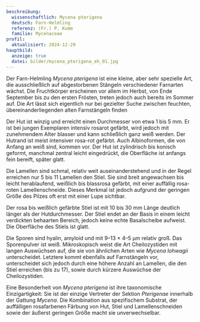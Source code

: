 ```yaml
---
beschreibung:
  wissenschaftlich: Mycena pterigena
  deutsch: Farn-Helmling
  referenz: (Fr.) P. Kumm
  familie: Mycenaceae
profil:
  aktualisiert: 2024-12-29
hauptbild:
  anzeige: true
  datei: bilder/mycena_pterigena_eh_01.jpg
---
```

Der Farn-Helmling *Mycena pterigena* ist eine kleine, aber sehr spezielle Art, die ausschließlich auf abgestorbenen Stängeln verschiedener Farnarten wächst. Die Fruchtkörper erscheinen vor allem im Herbst, von Ende September bis zu den ersten Frösten, treten jedoch auch bereits im Sommer auf. Die Art lässt sich eigentlich nur bei gezielter Suche zwischen feuchten, übereinanderliegenden alten Farnstängeln finden

Der Hut ist winzig und erreicht einen Durchmesser von etwa 1 bis 5 mm. Er ist bei jungen Exemplaren intensiv rosarot gefärbt, wird jedoch mit zunehmendem Alter blasser und kann schließlich ganz weiß werden. Der Hutrand ist meist intensiver rosa-rot gefärbt. Auch Albinoformen, die von Anfang an weiß sind, kommen vor. Der Hut ist zylindrisch bis konisch geformt, manchmal zentral leicht eingedrückt, die Oberfläche ist anfangs fein bereift, später glatt. 

Die Lamellen sind schmal, relativ weit auseinanderstehend und in der Regel erreichen nur 5 bis 11 Lamellen den Stiel. Sie sind breit angewachsen bis leicht herablaufend, weißlich bis blassrosa gefärbt, mit einer auffällig rosa-roten Lamellenschneide. Dieses Merkmal ist jedoch aufgrund der geringen Größe des Pilzes oft erst mit einer Lupe sichtbar.

Der rosa bis weißlich gefärbte Stiel ist mit 10 bis 30 mm Länge deutlich länger als der Hutdurchmesser. Der Stiel endet an der Basis in einem leicht verdickten behaarten Bereich, jedoch keine echte Basalscheibe aufweist. Die Oberfläche des Stiels ist glatt.

Die Sporen sind hyalin, amyloid und mit 9–13 × 4–5 µm relativ groß. Das Sporenpulver ist weiß. Mikroskopisch weist die Art Cheilozystiden mit langen Auswüchsen auf, die sie von ähnlichen Arten wie *Mycena lohwagii* unterscheidet. Letztere kommt ebenfalls auf Farnstängeln vor, unterscheidet sich jedoch durch eine höhere Anzahl an Lamellen, die den Stiel erreichen (bis zu 17), sowie durch kürzere Auswüchse der Cheilozystiden.

Eine Besonderheit von *Mycena pterigena* ist ihre taxonomische Einzigartigkeit: Sie ist der einzige Vertreter der Sektion *Pterigenae* innerhalb der Gattung *Mycena*. Die Kombination aus spezifischem Substrat, der auffälligen rosafarbenen Färbung von Hut, Stiel und Lamellenschneiden sowie der äußerst geringen Größe macht sie unverwechselbar.